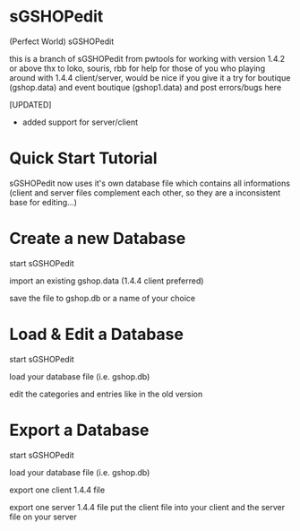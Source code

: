 # sGSHOPedit
(Perfect World) sGSHOPedit

this is a branch of sGSHOPedit from pwtools for working with version 1.4.2 or above thx to loko, souris, rbb for help for those of you who playing around with 1.4.4 client/server, would be nice if you give it a try for boutique (gshop.data) and event boutique (gshop1.data) and post errors/bugs here

[UPDATED]
+ added support for server/client

# Quick Start Tutorial

sGSHOPedit now uses it's own database file which contains all informations (client and server files complement each other, so they are a inconsistent base for editing...)

# Create a new Database

start sGSHOPedit

import an existing gshop.data (1.4.4 client preferred)

save the file to gshop.db or a name of your choice


# Load & Edit a Database

start sGSHOPedit

load your database file (i.e. gshop.db)

edit the categories and entries like in the old version


# Export a Database

start sGSHOPedit

load your database file (i.e. gshop.db)

export one client 1.4.4 file

export one server 1.4.4 file put the client file into your client and the server file on your server
